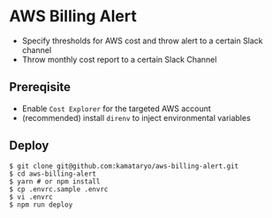 # AWS Billing Alert

- Specify thresholds for AWS cost and throw alert to a certain Slack channel
- Throw monthly cost report to a certain Slack Channel

## Prereqisite

- Enable `Cost Explorer` for the targeted AWS account
- (recommended) install `direnv` to inject environmental variables

## Deploy

```shell
$ git clone git@github.com:kamataryo/aws-billing-alert.git
$ cd aws-billing-alert
$ yarn # or npm install
$ cp .envrc.sample .envrc
$ vi .envrc
$ npm run deploy
```
